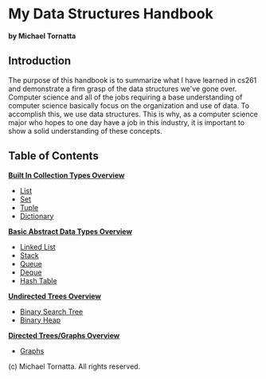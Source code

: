 # My Data Structures Handbook

**by Michael Tornatta**

## Introduction

The purpose of this handbook is to summarize what I have learned in cs261 and demonstrate a firm grasp of the data structures we've gone over. Computer science and all of the jobs requiring a base understanding of computer science basically focus on the organization and use of data. To accomplish this, we use data structures. This is why, as a computer science major who hopes to one day have a job in this industry, it is important to show a solid understanding of these concepts.

## Table of Contents

[**Built In Collection Types Overview**](collections_overview.md)
* [List](list.md)
* [Set](set.md)
* [Tuple](tuple.md)
* [Dictionary](dictionary.md)

[**Basic Abstract Data Types Overview**](basic_adt_overview.md)
* [Linked List](linked_list.md)
* [Stack](stack.md)
* [Queue](queue.md)
* [Deque](deque.md)
* [Hash Table](hash_table.md)

[**Undirected Trees Overview**](trees_overview.md)
* [Binary Search Tree](bst.md)
* [Binary Heap](heap.md)

[**Directed Trees/Graphs Overview**](graphs_overview.md)
* [Graphs](graphs.md)

(c) Michael Tornatta. All rights reserved.

